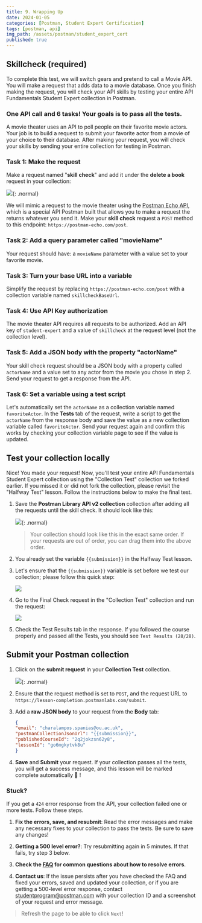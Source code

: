 ```yaml
---
title: 9. Wrapping Up
date: 2024-01-05
categories: [Postman, Student Expert Certification]
tags: [postman, api]
img_path: /assets/postman/student_expert_cert
published: true
---
```


## Skillcheck (required)

To complete this test, we will switch gears and pretend to call a Movie API. You will make a request that adds data to a movie database. Once you finish making the request, you will check your API skills by testing your entire API Fundamentals Student Expert collection in Postman.

### One API call and 6 tasks! Your goals is to pass all the tests.

A movie theater uses an API to poll people on their favorite movie actors. Your job is to build a request to submit your favorite actor from a movie of your choice to their database. After making your request, you will check your skills by sending your entire collection for testing in Postman. 

### Task 1: Make the request

Make a request named "**skill check**" and add it under the **delete a book** request in your collection:

![](https://everpath-course-content.s3-accelerate.amazonaws.com/instructor%2F3utbr7quwpsov727ql5w0ipkj%2Fpublic%2F1675795068%2FScreen+Shot+2023-02-07+at+1.33.54+PM.1675795068318.png){: .normal}

We will mimic a request to the movie theater using the [Postman Echo API](https://learning.postman.com/docs/developer/echo-api/), which is a special API Postman built that allows you to make a request the returns whatever you send it. Make your **skill check** request a `POST` method to this endpoint: `https://postman-echo.com/post`.

### Task 2: Add a query parameter called "movieName"

Your request should have: a `movieName` parameter with a value set to your favorite movie.

### Task 3: Turn your base URL into a variable

Simplify the request by replacing `https://postman-echo.com/post` with a collection variable named `skillcheckBaseUrl`.

### Task 4: Use API Key authorization

The movie theater API requires all requests to be authorized. Add an API key of `student-expert` and a value of `skillcheck` at the request level (not the collection level).

### Task 5: Add a JSON body with the property "actorName"

Your skill check request should be a JSON body with a property called `actorName` and a value set to any actor from the movie you chose in step 2. Send your request to get a response from the API.

### Task 6: Set a variable using a test script

Let's automatically set the `actorName` as a collection variable named `favoriteActor`. In the **Tests** tab of the request, write a script to get the `actorName` from the response body and save the value as a new collection variable called `favoriteActor`. Send your request again and confirm this works by checking your collection variable page to see if the value is updated.

## Test your collection locally

Nice! You made your request! Now, you'll test your entire API Fundamentals Student Expert collection using the "Collection Test" collection we forked earlier. If you missed it or did not fork the collection, please revisit the "Halfway Test" lesson. Follow the instructions below to make the final test.

1. Save the **Postman Library API v2 collection** collection after adding all the requests until the skill check. It should look like this:

    ![](https://whimuc.com/PwqrrQiv3tT4JsqRDkan2a/834wPPT4DdTgjX.png){: .normal}

    > Your collection should look like this in the exact same order. If your requests are out of order, you can drag them into the above order.

2. You already set the variable `{{submission}}` in the Halfway Test lesson.

3. Let's ensure that the `{{submission}}` variable is set before we test our collection; please follow this quick step:

    ![](https://everpath-course-content.s3-accelerate.amazonaws.com/instructor%2F4qlhnpfiaeqby6zwhuhhmacvx%2Fpublic%2F1701118864%2Fsample2+%281%29.1701118863427.gif)

4. Go to the Final Check request in the "Collection Test" collection and run the request:

    ![](https://everpath-course-content.s3-accelerate.amazonaws.com/instructor%2F4qlhnpfiaeqby6zwhuhhmacvx%2Fpublic%2F1694117507%2FFinal+Test.1694117506490.gif)

5. Check the Test Results tab in the response. If you followed the course properly and passed all the Tests, you should see `Test Results (28/28)`.

## Submit your Postman collection

1. Click on the **submit request** in your **Collection Test** collection.

    ![](https://whimuc.com/PwqrrQiv3tT4JsqRDkan2a/Amf1KeYYJ3xbqT.png){: .normal}

2.  Ensure that the request method is set to `POST`, and the request URL to `https://lesson-completion.postmanlabs.com/submit`.

3. Add a **raw JSON body** to your request from the **Body** tab:

    ```json
    {
    "email": "charalampos.spanias@ou.ac.uk",
    "postmanCollectionJsonUrl": "{{submission}}",
    "publishedCourseId": "2q2jokzsn62y8",
    "lessonId": "go6mgkytvk8u"
    }
    ```

4. **Save** and **Submit** your request. If your collection passes all the tests, you will get a success message, and this lesson will be marked complete automatically 🎉 !

### Stuck?

If you get a `424` error response from the API, your collection failed one or more tests. Follow these steps. 

1. **Fix the errors, save, and resubmit**: Read the error messages and make any necessary fixes to your collection to pass the tests. Be sure to save any changes! 

2. **Getting a 500 level error?**: Try resubmitting again in 5 minutes. If that fails, try step 3 below.

3. **Check the [FAQ](https://academy.postman.com/page/postman-student-expert-frequently-asked-questions) for common questions about how to resolve errors**.

4. **Contact us**: If the issue persists after you have checked the FAQ and fixed your errors, saved and updated your collection, or if you are getting a 500-level error response, contact studentprogram@postman.com with your collection ID and a screenshot of your request and error message. 

> Refresh the page to be able to click `Next`!